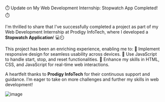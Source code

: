 ⏱️ Update on My Web Development Internship: Stopwatch App Completed! ⏱️

I'm thrilled to share that I've successfully completed a project as part of my Web Development Internship at Prodigy InfoTech, where I developed a **Stopwatch Application**! 💻⏲️

This project has been an enriching experience, enabling me to:
🔸 Implement responsive design for seamless usability across devices.
🔸 Use JavaScript to handle start, stop, and reset functionalities.
🔸 Enhance my skills in HTML, CSS, and JavaScript for real-time web interactions.


A heartfelt thanks to **Prodigy InfoTech** for their continuous support and guidance. I’m eager to take on more challenges and further my skills in web development!

![image](https://github.com/user-attachments/assets/44f8cadb-2b22-4bb9-b8db-1316e49b6140)

